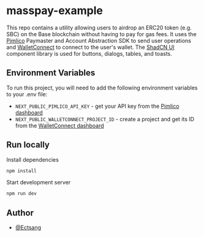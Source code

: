 # masspay-example

This repo contains a utility allowing users to airdrop an ERC20 token (e.g. SBC) on the Base blockchain without having to pay for gas fees. It uses the [Pimlico](https://pimlico.io/) Paymaster and Account Abstraction SDK to send user operations and [WalletConnect](https://reown.com/) to connect to the user's wallet. The [ShadCN UI](https://ui.shadcn.com/) component library is used for buttons, dialogs, tables, and toasts.

## Environment Variables

To run this project, you will need to add the following environment variables to your .env file:

- `NEXT_PUBLIC_PIMLICO_API_KEY` - get your API key from the [Pimlico dashboard](https://dashboard.pimlico.io/)
- `NEXT_PUBLIC_WALLETCONNECT_PROJECT_ID` - create a project and get its ID from the [WalletConnect dashboard](https://cloud.reown.com/)

## Run locally

Install dependencies

```bash
npm install
```

Start development server

```bash
npm run dev
```

## Author

- [@Ectsang](https://www.github.com/Ectsang)
